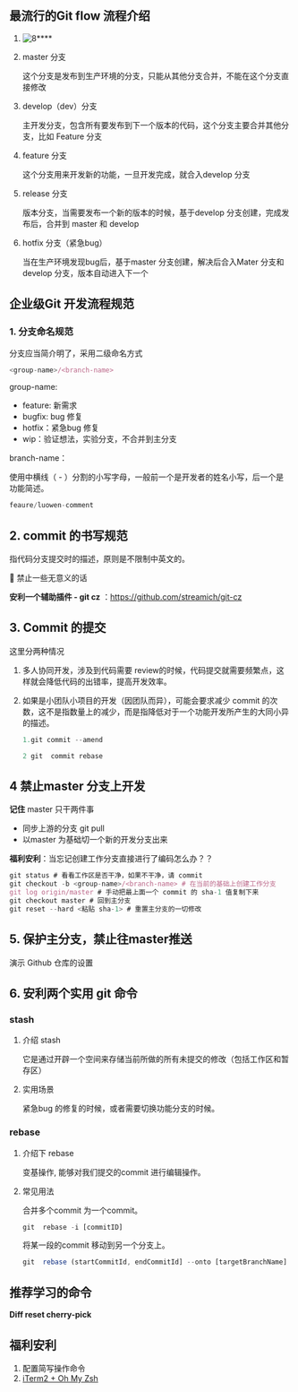 

## 最流行的Git flow 流程介绍

1. ![8](https://images.cnblogs.com/cnblogs_com/cnblogsfans/771108/o_git-flow-nvie.png)****
1. master 分支

   这个分支是发布到生产环境的分支，只能从其他分支合并，不能在这个分支直接修改

2. develop（dev）分支

   主开发分支，包含所有要发布到下一个版本的代码，这个分支主要合并其他分支，比如 Feature 分支

3. feature 分支

   这个分支用来开发新的功能，一旦开发完成，就合入develop 分支

4. release 分支

   版本分支，当需要发布一个新的版本的时候，基于develop 分支创建，完成发布后，合并到 master 和 develop

5. hotfix 分支（紧急bug）

   当在生产环境发现bug后，基于master 分支创建，解决后合入Mater 分支和develop 分支，版本自动进入下一个

## 企业级Git 开发流程规范

### 1. 分支命名规范

分支应当简介明了，采用二级命名方式

```js
<group-name>/<branch-name>
```

group-name:

* feature: 新需求
* bugfix: bug 修复
* hotfix：紧急bug 修复
* wip：验证想法，实验分支，不合并到主分支 

branch-name：

使用中横线（ - ）分割的小写字母，一般前一个是开发者的姓名小写，后一个是功能简述。

```js
feaure/luowen-comment
```



## 2. commit 的书写规范

指代码分支提交时的描述，原则是不限制中英文的。

🚫 禁止一些无意义的话

**安利一个辅助插件 - git cz** ：https://github.com/streamich/git-cz

## 3. Commit 的提交

这里分两种情况

1. 多人协同开发，涉及到代码需要 review的时候，代码提交就需要频繁点，这样就会降低代码的出错率，提高开发效率。

2. 如果是小团队小项目的开发（因团队而异），可能会要求减少 commit 的次数，这不是指数量上的减少，而是指降低对于一个功能开发所产生的大同小异的描述。

   ```js
   1.git commit --amend
   
   2 git  commit rebase 
   ```

   

## 4 禁止master 分支上开发

**记住** master 只干两件事

* 同步上游的分支 git pull
* 以master 为基础切一个新的开发分支出来

**福利安利**：当忘记创建工作分支直接进行了编码怎么办？？

```js
git status # 看看工作区是否干净，如果不干净，请 commit
git checkout -b <group-name>/<branch-name> # 在当前的基础上创建工作分支
git log origin/master # 手动把最上面一个 commit 的 sha-1 值复制下来
git checkout master # 回到主分支
git reset --hard <粘贴 sha-1> # 重置主分支的一切修改
```



##  5. 保护主分支，禁止往master推送

演示 Github 仓库的设置

## 6. 安利两个实用 git 命令

### stash

1. 介绍 stash

   它是通过开辟一个空间来存储当前所做的所有未提交的修改（包括工作区和暂存区）

2. 实用场景

   紧急bug 的修复的时候，或者需要切换功能分支的时候。

### rebase

1. 介绍下 rebase

   变基操作, 能够对我们提交的commit 进行编辑操作。

2. 常见用法

   合并多个commit 为一个commit。

    

   ```js
   git  rebase -i [commitID]
   ```

   将某一段的commit 移动到另一个分支上。

   ```js
   git  rebase (startCommitId, endCommitId] --onto [targetBranchName] 
   ```

## 推荐学习的命令

**Diff   reset  cherry-pick**

## 福利安利

1. 配置简写操作命令
2. [iTerm2 + Oh  My Zsh](https://www.jianshu.com/p/9c3439cc3bdb)

